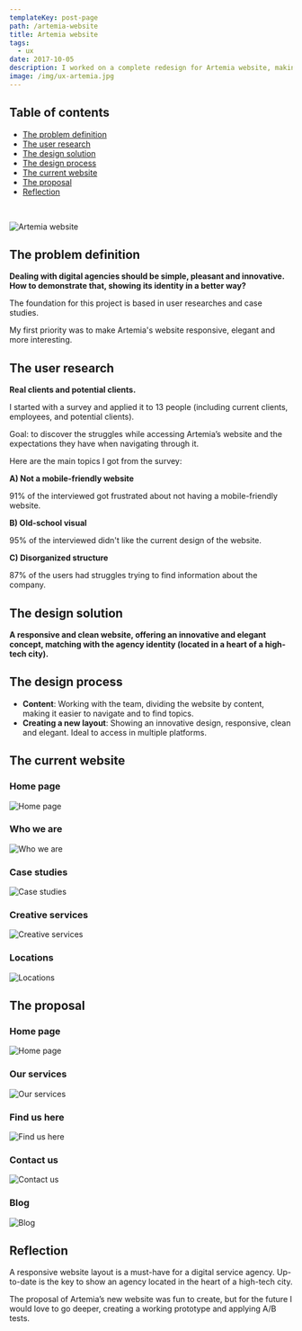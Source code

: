 ```yaml
---
templateKey: post-page
path: /artemia-website
title: Artemia website
tags:
  - ux
date: 2017-10-05
description: I worked on a complete redesign for Artemia website, making it responsive, elegant, modern and easier to navigate. 
image: /img/ux-artemia.jpg
---
```


## Table of contents

- [The problem definition](#the-problem-definition)
- [The user research](#the-user-research)
- [The design solution](#the-design-solution)
- [The design process](#the-design-process)
- [The current website](#the-current-website)
- [The proposal](#the-proposal)
- [Reflection](#reflection)

<br/>

![Artemia website](/img/ux-artemia-large.jpg)

<a id="the-problem-definition"></a>
## The problem definition 

**Dealing with digital agencies should be simple, pleasant and innovative. How to demonstrate that, showing its identity in a better way?**

The foundation for this project is based in user researches and case studies.

My first priority was to make Artemia's website responsive, elegant and more interesting.

<a id="the-user-research"></a>
## The user research

**Real clients and potential clients.**

I started with a survey and applied it to 13 people (including current clients, employees, and potential clients).

Goal: to discover the struggles while accessing Artemia’s website and the expectations they have when navigating through it. 

Here are the main topics I got from the survey: 

**A) Not a mobile-friendly website**

91% of the interviewed got frustrated about not having a mobile-friendly website.

**B) Old-school visual**

95% of the interviewed didn't like the current design of the website. 

**C) Disorganized structure**

87% of the users had struggles trying to find information about the company. 

<a id="the-design-solution"></a>
## The design solution

**A responsive and clean website, offering an innovative and elegant concept, matching with the agency identity (located in a heart of a high-tech city).**

<a id="the-design-process"></a>
## The design process

- **Content**: Working with the team, dividing the website by content, making it easier to navigate and to find topics. 
- **Creating a new layout**: Showing an innovative design, responsive, clean and elegant. Ideal to access in multiple platforms.

<a id="the-current-website"></a>
## The current website

### Home page
![Home page](/img/ux-artemia-current-hp.jpg)

### Who we are
![Who we are](/img/ux-artemia-current-who-we-are.jpg)

### Case studies
![Case studies](/img/ux-artemia-current-case-studies.jpg)

### Creative services
![Creative services](/img/ux-artemia-current-creative-services.jpg)

### Locations
![Locations](/img/ux-artemia-current-locations.jpg)

<a id="the-proposal"></a>
## The proposal

### Home page
![Home page](/img/ux-artemia-proposal-hp.jpg)

### Our services
![Our services](/img/ux-artemia-proposal-our-services.jpg)

### Find us here
![Find us here](/img/ux-artemia-proposal-find-us-here.jpg)

### Contact us
![Contact us](/img/ux-artemia-proposal-contact-us.png)

### Blog
![Blog](/img/ux-artemia-proposal-blog.jpg)

<a id="reflection"></a>
## Reflection 

A responsive website layout is a must-have for a digital service agency. Up-to-date is the key to show an agency located in the heart of a high-tech city.

The proposal of Artemia’s new website was fun to create, but for the future I would love to go deeper, creating a working prototype and applying A/B tests. 
